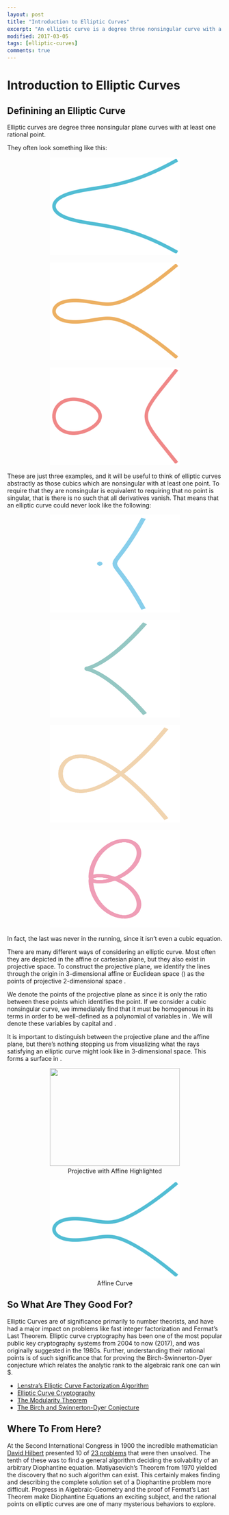 ```yaml
---
layout: post
title: "Introduction to Elliptic Curves"
excerpt: "An elliptic curve is a degree three nonsingular curve with a rational point."
modified: 2017-03-05
tags: [elliptic-curves]
comments: true
---
```

# Introduction to Elliptic Curves

<h2>Definining an Elliptic Curve</h2>
<p>Elliptic curves are degree three nonsingular plane curves with at least one rational point.</p>
<p>They often look something like this:</p>
<center>
<figure>
  <img src="https://github.com/ctesta01/thesis-blog/blob/master/images/496a1.png?raw=true" alt="" width="304" height="228">
  <figcaption><span class="math"><script type="math/tex"> y^2 = x^3 + x + 1
  </script></span></figcaption>
</figure>
<figure>
  <img src="https://github.com/ctesta01/thesis-blog/blob/master/images/92b1.png?raw=true" alt="" width="304" height="228">
  <figcaption><span class="math"><script type="math/tex"> y^2 = x^3 - x + 1  </script></span></figcaption>
</figure>
<figure>
  <img src="https://github.com/ctesta01/thesis-blog/blob/master/images/32a2.png?raw=true" alt="" width="304" height="228">
  <figcaption><span class="math"><script type="math/tex"> y^2 = x^3 - x
  </script></span> </figcaption>
</figure>
</center>
<p>These are just three examples, and it will be useful to think of elliptic curves abstractly as those cubics which are nonsingular with at least one point. To require that they are nonsingular is equivalent to requiring that no point is singular, that is there is no <span class="math"><script type="math/tex">P \in E</script></span> such that all
derivatives vanish. That means that an elliptic curve could never look like the following:</p>
<center>
<figure>
  <img src="https://github.com/ctesta01/thesis-blog/blob/master/images/acnode.png?raw=true" alt="" width="304" height="228">
  <figcaption><span class="math"><script type="math/tex"> y^2 = x^3 - x^2  </script></span></figcaption>
</figure>
<figure>
  <img src="https://github.com/ctesta01/thesis-blog/blob/master/images/singular-cusp.png?raw=true" alt="" width="304" height="228">
  <figcaption><span class="math"><script type="math/tex">y^2 = x^3  </script></span></figcaption>
</figure>
<figure>
  <img src="https://github.com/ctesta01/thesis-blog/blob/master/images/singular-node.png?raw=true" alt="" width="304" height="228">
  <figcaption><span class="math"><script type="math/tex"> y^2 = x^3 + x^2  </script></span></figcaption>
</figure>
<figure>
  <img src="https://github.com/ctesta01/thesis-blog/blob/master/images/tacnode.png?raw=true" alt="" width="304" height="228">
  <figcaption><span class="math"><script type="math/tex"> (x^2 + y^2 - 3x)^2 = 4x^2(2-x)  </script></span></figcaption>
</figure>
</center>
<p>In fact, the last was never in the running, since it isn’t even a cubic equation.</p>
<p>There are many different ways of considering an elliptic curve. Most often they are depicted in the affine or cartesian plane, but they also exist in projective space. To construct the projective plane, we identify the lines through the origin in 3-dimensional affine or Euclidean space (<span class="math"><script type="math/tex">\mathbb A^2</script></span>) as the points of projective 2-dimensional space <span class="math"><script type="math/tex">\mathbb P^2</script></span>.</p>
<p>We denote the points of the projective plane as <span class="math"><script type="math/tex">(x:y:z)</script></span> since it is only the ratio between these points which identifies the point. If we consider a
cubic nonsingular curve, we immediately find that it must be homogenous
in its terms in order to be well-defined as a polynomial of variables
in <span class="math"><script type="math/tex">\mathbb P^2</script></span>. We will denote these variables by capital <span class="math"><script type="math/tex">X, Y</script></span> and <span class="math"><script type="math/tex">Z</script></span>.</p>
<p>It is important to distinguish between the projective plane and the affine plane, but there’s nothing stopping us from visualizing what the rays satisfying an elliptic curve might look like in 3-dimensional space. This forms a surface in <span class="math"><script type="math/tex">\mathbb R^3</script></span>.</p>
<center>
<figure>
  <img src="https://github.com/ctesta01/thesis-blog/blob/master/images/92b_spinning.gif?raw=true" alt="" width="304" height="228">
  <figcaption>Projective with Affine Highlighted <span class="math"><script type="math/tex"> Y^2Z = X^3 - X^2Z + Z^3  </script></span></figcaption>
</figure>
<figure>
  <img src="https://github.com/ctesta01/thesis-blog/blob/master/images/92b_blue.png?raw=true" alt="" width="304" height="228">
  <figcaption> Affine Curve <span class="math"><script type="math/tex"> y^2 + y = x^3 - x + 1 </script></span></figcaption>
</figure>
</center>
<h2>So What Are They Good For?</h2>
<p>Elliptic Curves are of significance primarily to number theorists, and have had a major impact on problems like fast integer factorization and Fermat’s Last Theorem. Elliptic curve cryptography has been one of the most popular public key cryptography systems from 2004 to now (2017), and was originally suggested in the 1980s. Further, understanding their rational points is of such significance that for proving the Birch-Swinnerton-Dyer conjecture which relates the analytic rank to the algebraic rank one can win $<span class="math"><script type="math/tex">10^6</script></span>.</p>
<ul>
<li><a href="https://en.wikipedia.org/wiki/Lenstra_elliptic_curve_factorization">Lenstra’s Elliptic Curve Factorization Algorithm</a></li>
<li><a href="https://en.wikipedia.org/wiki/Elliptic_curve_cryptography">Elliptic Curve Cryptography</a></li>
<li><a href="https://en.wikipedia.org/wiki/Modularity_theorem">The Modularity Theorem</a></li>
<li><a href="https://en.wikipedia.org/wiki/Birch_and_Swinnerton-Dyer_conjecture">The Birch and Swinnerton-Dyer Conjecture</a></li>
</ul>
<h2>Where To From Here?</h2>
<p>At the Second International Congress in 1900 the incredible mathematician <a href="https://en.wikipedia.org/wiki/David_Hilbert">David Hilbert</a> presented 10 of <a href="http://mathworld.wolfram.com/HilbertsProblems.html">23 problems</a> that were then unsolved. The tenth of these was to find
a general algorithm deciding the solvability of an arbitrary Diophantine equation. Matiyasevich’s Theorem from 1970 yielded the discovery that no such algorithm can exist. This certainly makes finding and describing the complete solution set of a Diophantine problem more difficult. Progress in Algebraic-Geometry and the proof of Fermat’s Last Theorem make Diophantine Equations an exciting subject, and the rational points on elliptic curves
are one of many mysterious behaviors to explore.</p>
